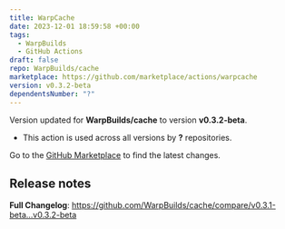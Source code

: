 ```yaml
---
title: WarpCache
date: 2023-12-01 18:59:58 +00:00
tags:
  - WarpBuilds
  - GitHub Actions
draft: false
repo: WarpBuilds/cache
marketplace: https://github.com/marketplace/actions/warpcache
version: v0.3.2-beta
dependentsNumber: "?"
---
```



Version updated for **WarpBuilds/cache** to version **v0.3.2-beta**.
- This action is used across all versions by **?** repositories.

Go to the [GitHub Marketplace](https://github.com/marketplace/actions/warpcache) to find the latest changes.

## Release notes

**Full Changelog**: https://github.com/WarpBuilds/cache/compare/v0.3.1-beta...v0.3.2-beta
